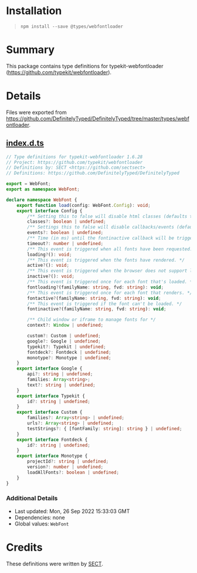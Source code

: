 # Installation
> `npm install --save @types/webfontloader`

# Summary
This package contains type definitions for typekit-webfontloader (https://github.com/typekit/webfontloader).

# Details
Files were exported from https://github.com/DefinitelyTyped/DefinitelyTyped/tree/master/types/webfontloader.
## [index.d.ts](https://github.com/DefinitelyTyped/DefinitelyTyped/tree/master/types/webfontloader/index.d.ts)
````ts
// Type definitions for typekit-webfontloader 1.6.28
// Project: https://github.com/typekit/webfontloader
// Definitions by: SECT <https://github.com/sectsect>
// Definitions: https://github.com/DefinitelyTyped/DefinitelyTyped

export = WebFont;
export as namespace WebFont;

declare namespace WebFont {
    export function load(config: WebFont.Config): void;
    export interface Config {
        /** Setting this to false will disable html classes (defaults to true) */
        classes?: boolean | undefined;
        /** Settings this to false will disable callbacks/events (defaults to true) */
        events?: boolean | undefined;
        /** Time (in ms) until the fontinactive callback will be triggered (defaults to 5000) */
        timeout?: number | undefined;
        /** This event is triggered when all fonts have been requested. */
        loading?(): void;
        /** This event is triggered when the fonts have rendered. */
        active?(): void;
        /** This event is triggered when the browser does not support linked fonts or if none of the fonts could be loaded. */
        inactive?(): void;
        /** This event is triggered once for each font that's loaded. */
        fontloading?(familyName: string, fvd: string): void;
        /** This event is triggered once for each font that renders. */
        fontactive?(familyName: string, fvd: string): void;
        /** This event is triggered if the font can't be loaded. */
        fontinactive?(familyName: string, fvd: string): void;

        /** Child window or iframe to manage fonts for */
        context?: Window | undefined;

        custom?: Custom | undefined;
        google?: Google | undefined;
        typekit?: Typekit | undefined;
        fontdeck?: Fontdeck | undefined;
        monotype?: Monotype | undefined;
    }
    export interface Google {
        api?: string | undefined;
        families: Array<string>;
        text?: string | undefined;
    }
    export interface Typekit {
        id?: string | undefined;
    }
    export interface Custom {
        families?: Array<string> | undefined;
        urls?: Array<string> | undefined;
        testStrings?: { [fontFamily: string]: string } | undefined;
    }
    export interface Fontdeck {
        id?: string | undefined;
    }
    export interface Monotype {
        projectId?: string | undefined;
        version?: number | undefined;
        loadAllFonts?: boolean | undefined;
    }
}

````

### Additional Details
 * Last updated: Mon, 26 Sep 2022 15:33:03 GMT
 * Dependencies: none
 * Global values: `WebFont`

# Credits
These definitions were written by [SECT](https://github.com/sectsect).
